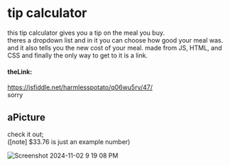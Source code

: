 # tip calculator

this tip calculator gives you a tip on the meal you buy.  
theres a dropdown list and in it you can choose how good your meal was. 
and it also tells you the new cost of your meal.
made from JS, HTML, and CSS
  and finally the only way to get to it is a link.

#### theLink:
https://jsfiddle.net/harmlesspotato/q06wu5rv/47/  
sorry

## aPicture
check it out;  
([note]  $33.76 is just an example number)    

    
![Screenshot 2024-11-02 9 19 08 PM](https://github.com/user-attachments/assets/24c1175c-181f-48c6-b259-8cbf2aa6d452)


